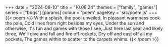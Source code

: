 +++
date = "2024-08-10"
title = "10.08.24"
themes = ["family", "games"]
series = ["bbqs"]
[params]
  colour = 'poem'
  pageKey = 'src/poem.js'
+++
{{< poem >}}
With a splash, the pool unveiled,
In pleasant warmness cook the pale,
Cold lines from right besides my eyes,
Under the sun and otherwise,
It's fun and games with those I see,
Just here last year and likely three,
We'll dive and fall and fire off rockets,
Dry off and cast off all my pockets,
The games within to scatter to the carpets whims.
{{< /poem >}}